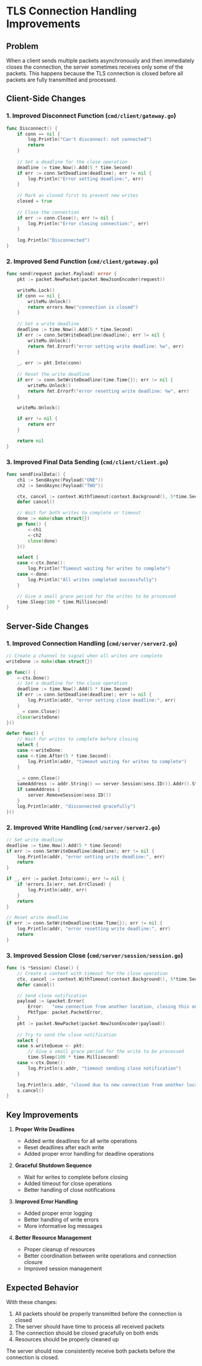 # TLS Connection Handling Improvements

## Problem
When a client sends multiple packets asynchronously and then immediately closes the connection, the server sometimes receives only some of the packets. This happens because the TLS connection is closed before all packets are fully transmitted and processed.

## Client-Side Changes

### 1. Improved Disconnect Function (`cmd/client/gateway.go`)
```go
func Disconnect() {
    if conn == nil {
        log.Println("Can't disconnect: not connected")
        return
    }
    
    // Set a deadline for the close operation
    deadline := time.Now().Add(5 * time.Second)
    if err := conn.SetDeadline(deadline); err != nil {
        log.Println("Error setting deadline:", err)
    }
    
    // Mark as closed first to prevent new writes
    closed = true
    
    // Close the connection
    if err := conn.Close(); err != nil {
        log.Println("Error closing connection:", err)
    }
    
    log.Println("Disconnected")
}
```

### 2. Improved Send Function (`cmd/client/gateway.go`)
```go
func send(request packet.Payload) error {
    pkt := packet.NewPacket(packet.NewJsonEncoder(request))

    writeMu.Lock()
    if conn == nil {
        writeMu.Unlock()
        return errors.New("connection is closed")
    }
    
    // Set a write deadline
    deadline := time.Now().Add(5 * time.Second)
    if err := conn.SetWriteDeadline(deadline); err != nil {
        writeMu.Unlock()
        return fmt.Errorf("error setting write deadline: %w", err)
    }
    
    _, err := pkt.Into(conn)
    
    // Reset the write deadline
    if err := conn.SetWriteDeadline(time.Time{}); err != nil {
        writeMu.Unlock()
        return fmt.Errorf("error resetting write deadline: %w", err)
    }
    
    writeMu.Unlock()

    if err != nil {
        return err
    }

    return nil
}
```

### 3. Improved Final Data Sending (`cmd/client/client.go`)
```go
func sendFinalData() {
    ch1 := SendAsync(Payload("ONE"))
    ch2 := SendAsync(Payload("TWO"))

    ctx, cancel := context.WithTimeout(context.Background(), 5*time.Second)
    defer cancel()

    // Wait for both writes to complete or timeout
    done := make(chan struct{})
    go func() {
        <-ch1
        <-ch2
        close(done)
    }()

    select {
    case <-ctx.Done():
        log.Println("Timeout waiting for writes to complete")
    case <-done:
        log.Println("All writes completed successfully")
    }

    // Give a small grace period for the writes to be processed
    time.Sleep(100 * time.Millisecond)
}
```

## Server-Side Changes

### 1. Improved Connection Handling (`cmd/server/server2.go`)
```go
// Create a channel to signal when all writes are complete
writeDone := make(chan struct{})

go func() {
    <-ctx.Done()
    // Set a deadline for the close operation
    deadline := time.Now().Add(5 * time.Second)
    if err := conn.SetDeadline(deadline); err != nil {
        log.Println(addr, "error setting close deadline:", err)
    }
    _ = conn.Close()
    close(writeDone)
}()

defer func() {
    // Wait for writes to complete before closing
    select {
    case <-writeDone:
    case <-time.After(5 * time.Second):
        log.Println(addr, "timeout waiting for writes to complete")
    }
    
    _ = conn.Close()
    sameAddress := addr.String() == server.Session(sess.ID()).Addr().String()
    if sameAddress {
        server.RemoveSession(sess.ID())
    }
    log.Println(addr, "disconnected gracefully")
}()
```

### 2. Improved Write Handling (`cmd/server/server2.go`)
```go
// Set write deadline
deadline := time.Now().Add(5 * time.Second)
if err := conn.SetWriteDeadline(deadline); err != nil {
    log.Println(addr, "error setting write deadline:", err)
    return
}

if _, err := packet.Into(conn); err != nil {
    if !errors.Is(err, net.ErrClosed) {
        log.Println(addr, err)
    }
    return
}

// Reset write deadline
if err := conn.SetWriteDeadline(time.Time{}); err != nil {
    log.Println(addr, "error resetting write deadline:", err)
    return
}
```

### 3. Improved Session Close (`cmd/server/session/session.go`)
```go
func (s *Session) Close() {
    // Create a context with timeout for the close operation
    ctx, cancel := context.WithTimeout(context.Background(), 5*time.Second)
    defer cancel()

    // Send close notification
    payload := &packet.Error{
        Error:   "new connection from another location, closing this one",
        PktType: packet.PacketError,
    }
    pkt := packet.NewPacket(packet.NewJsonEncoder(payload))
    
    // Try to send the close notification
    select {
    case s.writeQueue <- pkt:
        // Give a small grace period for the write to be processed
        time.Sleep(100 * time.Millisecond)
    case <-ctx.Done():
        log.Println(s.addr, "timeout sending close notification")
    }

    log.Println(s.addr, "closed due to new connection from another location")
    s.cancel()
}
```

## Key Improvements

1. **Proper Write Deadlines**
   - Added write deadlines for all write operations
   - Reset deadlines after each write
   - Added proper error handling for deadline operations

2. **Graceful Shutdown Sequence**
   - Wait for writes to complete before closing
   - Added timeout for close operations
   - Better handling of close notifications

3. **Improved Error Handling**
   - Added proper error logging
   - Better handling of write errors
   - More informative log messages

4. **Better Resource Management**
   - Proper cleanup of resources
   - Better coordination between write operations and connection closure
   - Improved session management

## Expected Behavior

With these changes:
1. All packets should be properly transmitted before the connection is closed
2. The server should have time to process all received packets
3. The connection should be closed gracefully on both ends
4. Resources should be properly cleaned up

The server should now consistently receive both packets before the connection is closed. 